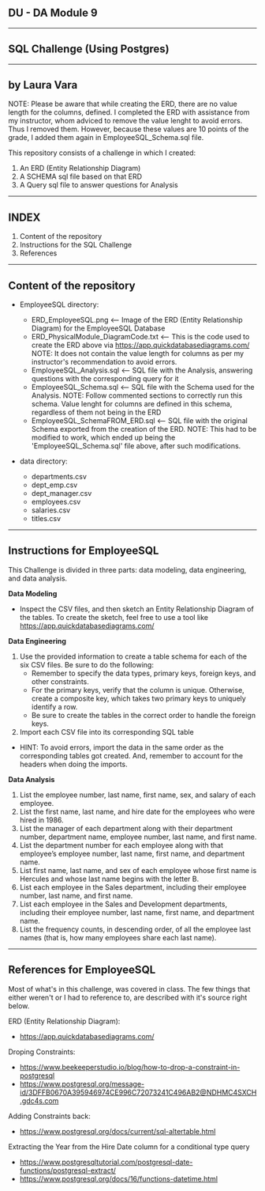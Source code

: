DU - DA Module 9
--------------------------------
--------------------------------
SQL Challenge (Using Postgres)
--------------------------------
--------------------------------
by Laura Vara
--------------------------------
NOTE: Please be aware that while creating the ERD, there are no value length for the columns, defined. I completed the ERD with assistance from my instructor, whom adviced to remove the value lenght to avoid errors. Thus I removed them.
However, because these values are 10 points of the grade, I added them again in EmployeeSQL_Schema.sql file.

This repository consists of a challenge in which I created:
1. An ERD (Entity Relationship Diagram)
2. A SCHEMA sql file based on that ERD
3. A Query sql file to answer questions for Analysis

---------------------------------
INDEX
---------------------------------
1. Content of the repository
2. Instructions for the SQL Challenge
3. References

---------------------------------
Content of the repository
---------------------------------
- EmployeeSQL directory:
    - ERD_EmployeeSQL.png  <-- Image of the ERD (Entity Relationship Diagram) for the EmployeeSQL Database
    - ERD_PhysicalModule_DiagramCode.txt  <-- This is the code used to create the ERD above via https://app.quickdatabasediagrams.com/ NOTE: It does not contain the value length for columns as per my instructor's recommendation to avoid errors.
    - EmployeeSQL_Analysis.sql <-- SQL file with the Analysis, answering questions with the corresponding query for it
    - EmployeeSQL_Schema.sql <-- SQL file with the Schema used for the Analysis. NOTE: Follow commented sections to correctly run this schema. Value lenght for columns are defined in this schema, regardless of them not being in the ERD
    - EmployeeSQL_SchemaFROM_ERD.sql <-- SQL file with the original Schema exported from the creation of the ERD. NOTE: This had to be modified to work, which ended up being the 'EmployeeSQL_Schema.sql' file above, after such modifications.
      
- data directory:
    - departments.csv
    - dept_emp.csv
    - dept_manager.csv
    - employees.csv
    - salaries.csv
    - titles.csv

----------------------------------
Instructions for EmployeeSQL
----------------------------------
This Challenge is divided in three parts: data modeling, data engineering, and data analysis.

**Data Modeling**
  - Inspect the CSV files, and then sketch an Entity Relationship Diagram of the tables. To create the sketch, feel free to use a tool like https://app.quickdatabasediagrams.com/

**Data Engineering**
1. Use the provided information to create a table schema for each of the six CSV files. Be sure to do the following:
   - Remember to specify the data types, primary keys, foreign keys, and other constraints.
   - For the primary keys, verify that the column is unique. Otherwise, create a composite key, which takes two primary keys to uniquely identify a row.
   - Be sure to create the tables in the correct order to handle the foreign keys.
2. Import each CSV file into its corresponding SQL table

- HINT: To avoid errors, import the data in the same order as the corresponding tables got created. And, remember to account for the headers when doing the imports.

**Data Analysis**
1. List the employee number, last name, first name, sex, and salary of each employee.
2. List the first name, last name, and hire date for the employees who were hired in 1986.
3. List the manager of each department along with their department number, department name, employee number, last name, and first name.
4. List the department number for each employee along with that employee’s employee number, last name, first name, and department name.
5. List first name, last name, and sex of each employee whose first name is Hercules and whose last name begins with the letter B.
6. List each employee in the Sales department, including their employee number, last name, and first name.
7. List each employee in the Sales and Development departments, including their employee number, last name, first name, and department name.
8. List the frequency counts, in descending order, of all the employee last names (that is, how many employees share each last name).

------------------------------------
References for EmployeeSQL
------------------------------------
Most of what's in this challenge, was covered in class.
The few things that either weren't or I had to reference to, are described
with it's source right below.

ERD (Entity Relationship Diagram):
- https://app.quickdatabasediagrams.com/

Droping Constraints:
- https://www.beekeeperstudio.io/blog/how-to-drop-a-constraint-in-postgresql
- https://www.postgresql.org/message-id/3DFFB0670A395946974CE996C72073241C496AB2@NDHMC4SXCH.gdc4s.com

Adding Constraints back:
- https://www.postgresql.org/docs/current/sql-altertable.html

Extracting the Year from the Hire Date column for a conditional type query
- https://www.postgresqltutorial.com/postgresql-date-functions/postgresql-extract/
- https://www.postgresql.org/docs/16/functions-datetime.html
